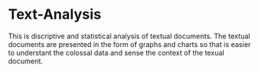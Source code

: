 # Text-Analysis
This is discriptive and statistical analysis of textual documents. The textual documents are presented in the form of graphs and charts so that is easier to understant the colossal data and sense the context of the texual document. 
